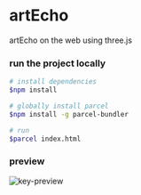 # artEcho

artEcho on the web using three.js

### run the project locally

```bash
# install dependencies
$npm install

# globally install parcel
$npm install -g parcel-bundler

# run
$parcel index.html

```

### preview
![key-preview](../img/key_00.png)


